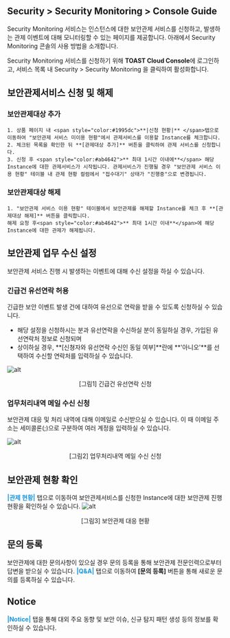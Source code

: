 ## Security > Security Monitoring > Console Guide

Security Monitoring 서비스는 인스턴스에 대한 보안관제 서비스를 신청하고, 발생하는 관제 이벤트에 대해 모니터링할 수 있는 페이지를 제공합니다. 아래에서 Security Monitoring 콘솔의 사용 방법을 소개합니다.

Security Monitoring 서비스를 신청하기 위해 **TOAST Cloud Console**에 로그인하고, 서비스 목록 내 Security > Security Monitoring 을 클릭하여 활성화합니다.

## 보안관제서비스 신청 및 해제
### 보안관제대상 추가
    1. 상품 페이지 내 <span style="color:#1995dc">**|신청 현황|** </span>탭으로 이동하여 "보안관제 서비스 미이용 현황"에서 관제서비스를 이용할 Instance를 체크합니다.
    2. 체크된 목록을 확인한 뒤 **[관제대상 추가]** 버튼을 클릭하여 관제 서비스를 신청합니다.
    3. 신청 후 <span style="color:#ab4642">** 최대 1시간 이내에**</span> 해당 Instance에 대한 관제서비스가 시작됩니다. 관제서비스가 진행될 경우 "보안관제 서비스 이용 현황" 테이블 내 관제 현황 컬럼에서 "접수대기" 상태가 "진행중"으로 변경됩니다.

### 보안관제대상 해제
    1. "보안관제 서비스 이용 현황" 테이블에서 보안관제를 해제할 Instance를 체크 후 **[관제대상 해제]** 버튼을 클릭합니다.
    해제 요청 후<span style="color:#ab4642">** 최대 1시간 이내**</span>에 해당 Instance에 대한 관제가 해제됩니다.

## 보안관제 업무 수신 설정
보안관제 서비스 진행 시 발생하는 이벤트에 대해 수신 설정을 하실 수 있습니다.
### 긴급건 유선연락 허용
긴급한 보안 이벤트 발생 건에 대하여 유선으로 연락을 받을 수 있도록 신청하실 수 있습니다.
* 해당 설정을 신청하시는 분과 유선연락을 수신하실 분이 동일하실 경우, 가입된 유선연락처 정보로 신청되며
* 상이하실 경우, **[신쳥자와 유선연락 수신인 동일 여부]**란에 **'아니오'**를 선택하여 수신할 연락처를 입력하실 수 있습니다.

![alt](http://static.toastoven.net/prod_mss/img_08.png)
<center>[그림1] 긴급건 유선연락 신청</center>

### 업무처리내역 메일 수신 신청
보안관제 대응 및 처리 내역에 대해 이메일로 수신받으실 수 있습니다. 이 때 이메일 주소는 세미콜론(;)으로 구분하여 여러 계정을 입력하실 수 있습니다.

![alt](http://static.toastoven.net/prod_mss/img_09.png)
<center>[그림2] 업무처리내역 메일 수신 신청</center>



## 보안관제 현황 확인
<span style="color:#1995dc">**|관제 현황|** </span> 탭으로 이동하여 보안관제서비스를 신청한 Instance에 대한 보안관제 진행 현황을 확인하실 수 있습니다.
![alt](http://static.toastoven.net/prod_mss/img_10.png)
<center>[그림3] 보안관제 대응 현황</center>

## 문의 등록
보안관제에 대한 문의사항이 있으실 경우 문의 등록을 통해 보안관제 전문인력으로부터 답변을 받으실 수 있습니다. <span style="color:#1995dc">**|Q&A|** </span> 탭으로 이동하여 **[문의 등록]** 버튼을 통해 새로운 문의를 등록하실 수 있습니다.

## Notice
<span style="color:#1995dc">**|Notice|** </span> 탭을 통해 대외 주요 동향 및 보안 이슈, 신규 탐지 패턴 생성 등의 정보를 확인하실 수 있습니다.
